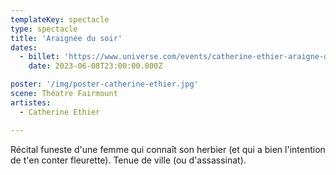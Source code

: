 ```yaml
---
templateKey: spectacle
type: spectacle
title: 'Araignée du soir'
dates: 
  - billet: 'https://www.universe.com/events/catherine-ethier-araigne-du-soir-tickets-9XJFL1'
    date: 2023-06-08T23:00:00.000Z

poster: '/img/poster-catherine-ethier.jpg'
scene: Théatre Fairmount
artistes:
  - Catherine Ethier

---
```

Récital funeste d&#39;une femme qui connaît son herbier (et qui a bien l&#39;intention
de t&#39;en conter fleurette). Tenue de ville (ou d&#39;assassinat).
